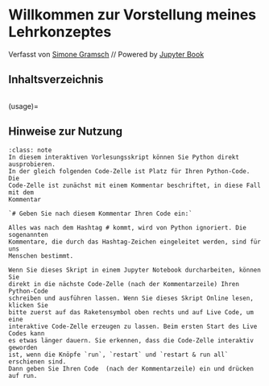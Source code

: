 # Willkommen zur Vorstellung meines Lehrkonzeptes


Verfasst von [Simone Gramsch](https://www.frankfurt-university.de/de/erweiterungen/ansprechpartner/detail/simone-gramsch-1/?no_cache=1) // Powered by [Jupyter Book](https://jupyterbook.org/)

## Inhaltsverzeichnis
```{tableofcontents}
```

(usage)=
## Hinweise zur Nutzung

```{admonition} Hinweise zum interaktiven Nutzen dieses Vorlesungsskriptes
:class: note
In diesem interaktiven Vorlesungsskript können Sie Python direkt ausprobieren.
In der gleich folgenden Code-Zelle ist Platz für Ihren Python-Code. Die
Code-Zelle ist zunächst mit einem Kommentar beschriftet, in diese Fall mit dem
Kommentar 

`# Geben Sie nach diesem Kommentar Ihren Code ein:`

Alles was nach dem Hashtag # kommt, wird von Python ignoriert. Die sogenannten
Kommentare, die durch das Hashtag-Zeichen eingeleitet werden, sind für uns
Menschen bestimmt.

Wenn Sie dieses Skript in einem Jupyter Notebook durcharbeiten, können Sie
direkt in die nächste Code-Zelle (nach der Kommentarzeile) Ihren Python-Code
schreiben und ausführen lassen. Wenn Sie dieses Skript Online lesen, klicken Sie
bitte zuerst auf das Raketensymbol oben rechts und auf Live Code, um eine
interaktive Code-Zelle erzeugen zu lassen. Beim ersten Start des Live Codes kann
es etwas länger dauern. Sie erkennen, dass die Code-Zelle interaktiv geworden
ist, wenn die Knöpfe `run`, `restart` und `restart & run all` erschienen sind.
Dann geben Sie Ihren Code  (nach der Kommentarzeile) ein und drücken auf run.
```

